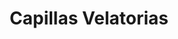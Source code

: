 ---
title: "Capillas Velatorias"
url: /caracas/capillas-velatorias/
shop: directores de funerarias
---